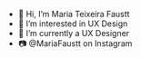 - 👋 Hi, I’m Maria Teixeira Faustt                 
- 👀 I’m interested in UX Design
- 🌱 I’m currently a UX Designer     
- 📷 @MariaFaustt on Instagram      
      
<!---    
MariaLTN/MariaLTN is a ✨ special ✨ repository because its `README.md` (this file) appears on your GitHub profile.
You can click the Preview link to take a look at your changes.
--->

